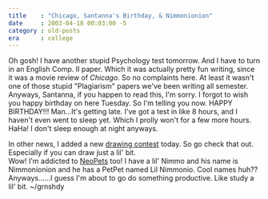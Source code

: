 ```yaml
---
title    : "Chicago, Santanna's Birthday, & Nimmonionion"
date     : 2003-04-18 00:03:00 -5
category : old-posts
era      : college
---
```


Oh gosh!  I have another stupid Psychology test tomorrow.  And I have to turn in an English Comp. II paper.  Which it was actually pretty fun writing, since it was a movie review of <i> Chicago</i>.  So no complaints here.  At least it wasn't one of those stupid "Plagiarism" papers we've been writing all semester.  Anyways, Santanna, if you happen to read this, I'm sorry.  I forgot to wish you happy birthday on here Tuesday.  So I'm telling you now.  HAPPY BIRTHDAY!!!  Man...It's getting late.  I've got a test in like 8 hours, and I haven't even went to sleep yet.  Which I prolly won't for a few more hours.  HaHa!  I don't sleep enough at night anyways.

In other news, I added a new <a href="#link-removed"> drawing contest</a> today.  So go check that out.  Especially if you can draw just a lil' bit.  <br />Wow!  I'm addicted to <a href="http://www.neopets.com" title="NeoPets Website" rel="external"> NeoPets</a> too!  I have a lil' Nimmo and his name is Nimmonionion and he has a PetPet named Lil Nimmonio.  Cool names huh??  Anyways......I guess I'm about to go do something productive.  Like study a lil' bit.  ~/grnshdy
